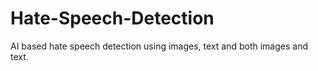 # Hate-Speech-Detection
AI based hate speech detection using images, text and both images and text.
